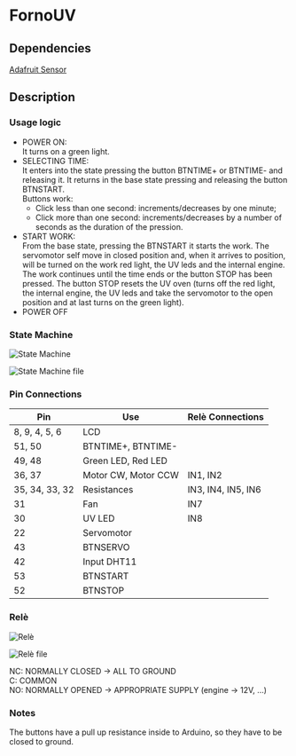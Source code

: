 # FornoUV

## Dependencies
[Adafruit Sensor](https://github.com/adafruit/Adafruit_Sensor)

## Description

### Usage logic

* POWER ON:  
It turns on a green light.
* SELECTING TIME:  
It enters into the state pressing the button BTNTIME+ or BTNTIME- and releasing it. It returns in the base state pressing and releasing the button BTNSTART.  
Buttons work:
  * Click less than one second: increments/decreases by one minute;
  * Click more than one second: increments/decreases by a number of seconds as the duration of the pression.
* START WORK:  
From the base state, pressing the BTNSTART it starts the work. The servomotor self move in closed position and, when it arrives to position, will be turned on the work red light, the UV leds and the internal engine. The work continues until the time ends or the button STOP has been pressed. The button STOP resets the UV oven (turns off the red light, the internal engine, the UV leds and take the servomotor to the open position and at last turns on the green light).
* POWER OFF

### State Machine

![State Machine](https://raw.githubusercontent.com/STB1019/FornoUV/master/images/state%20machine%20-%20FornoUV.png)

![State Machine file](https://github.com/STB1019/FornoUV/tree/master/images/state%20machine%20-%20FornoUV.png "State Machine")

### Pin Connections

Pin | Use | Relè Connections
--- | --- | ----------------
8, 9, 4, 5, 6 | LCD | 
51, 50 | BTNTIME+, BTNTIME- | 
49, 48 | Green LED, Red LED | 
36, 37 | Motor CW, Motor CCW | IN1, IN2
35, 34, 33, 32 | Resistances | IN3, IN4, IN5, IN6
31 | Fan | IN7
30 | UV LED | IN8
22 | Servomotor | 
43 | BTNSERVO | 
42 | Input DHT11 | 
53 | BTNSTART | 
52 | BTNSTOP | 

### Relè

![Relè](https://raw.githubusercontent.com/STB1019/FornoUV/master/images/rele%20image%20-%20FornoUV.png)

![Relè file](https://github.com/STB1019/FornoUV/tree/master/images/rele%20image%20-%20FornoUV.png "Rele")


NC:    NORMALLY CLOSED    →    ALL TO GROUND  
C:     COMMON  
NO:    NORMALLY OPENED    →    APPROPRIATE SUPPLY (engine -> 12V, …)

### Notes

The buttons have a pull up resistance inside to Arduino, so they have to be closed to ground.
